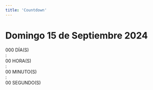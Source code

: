 ```yaml
---
title: 'Countdown'
---
```


<div class="countdown-container">
  <h1>Domingo 15 de Septiembre 2024</h1>
  <div class="countdown">
    <div class="time">
      <span id="days">000</span>
      <span class="label">DÍA(S)</span>
    </div>
    <span class="separator">:</span>
    <div class="time">
      <span id="hours">00</span>
      <span class="label">HORA(S)</span>
    </div>
    <span class="separator">:</span>
    <div class="time">
      <span id="minutes">00</span>
      <span class="label">MINUTO(S)</span>
    </div>
    <span class="separator">:</span>
    <div class="time">
      <span id="seconds">00</span>
      <span class="label">SEGUNDO(S)</span>
    </div>
  </div>
</div>
